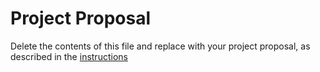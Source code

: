 # Project Proposal

Delete the contents of this file and replace with your project proposal, as described in the [instructions](./instructions.md)
